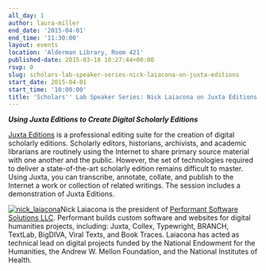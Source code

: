 ```yaml
---
all_day: 1
author: laura-miller
end_date: '2015-04-01'
end_time: '11:30:00'
layout: events
location: 'Alderman Library, Room 421'
published-date: 2015-03-18 10:27:44+00:00
rsvp: 0
slug: scholars-lab-speaker-series-nick-laiacona-on-juxta-editions
start_date: 2015-04-01
start_time: '10:00:00'
title: 'Scholars'' Lab Speaker Series: Nick Laiacona on Juxta Editions'
---
```


**_Using Juxta Editions to Create Digital Scholarly Editions_**

[Juxta Editions](http://virginia.us1.list-manage.com/track/click?u=3ac105f4d87dddbd34542ab41&id=e89765a555&e=044d81c254) is a professional editing suite for the creation of digital scholarly editions. Scholarly editors, historians, archivists, and academic librarians are routinely using the Internet to share primary source material with one another and the public. However, the set of technologies required to deliver a state-of-the-art scholarly edition remains difficult to master. Using Juxta, you can transcribe, annotate, collate, and publish to the Internet a work or collection of related writings. The session includes a demonstration of Juxta Editions.

[![nick_laiacona](http://static.scholarslab.org/wp-content/uploads/2015/03/nick_laiacona-110x110.png)](http://static.scholarslab.org/wp-content/uploads/2015/03/nick_laiacona.png)Nick Laiacona is the president of [Performant Software Solutions LLC](http://www.performantsoftware.com/). Performant builds custom software and websites for digital humanities projects, including: Juxta, Collex, Typewright, BRANCH, TextLab, BigDIVA, Viral Texts, and Book Traces. Laiacona has acted as technical lead on digital projects funded by the National Endowment for the Humanities, the Andrew W. Mellon Foundation, and the National Institutes of Health.


